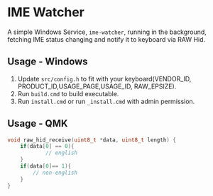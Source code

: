 # IME Watcher

A simple Windows Service, `ime-watcher`, running in the background, fetching IME status changing and notify it to keyboard via RAW Hid.

## Usage - Windows

1. Update `src/config.h` to fit with your keyboard(VENDOR_ID, PRODUCT_ID,USAGE_PAGE,USAGE_ID, RAW_EPSIZE).  
2. Run `build.cmd` to build executable.   
3. Run `install.cmd` or run `_install.cmd` with admin permission.  

## Usage - QMK

```cpp
void raw_hid_receive(uint8_t *data, uint8_t length) {
    if(data[0] == 0){
            // english
    }
    if(data[0]== 1){
        // non-english
    }
}
```
